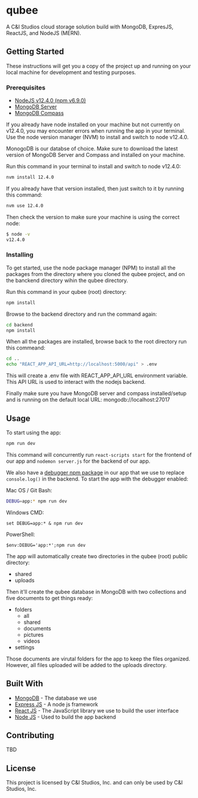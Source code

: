 # qubee

A C&I Studios cloud storage solution build with MongoDB, ExpresJS, ReactJS, and NodeJS (MERN).

## Getting Started

These instructions will get you a copy of the project up and running on your local machine for development and testing purposes.

### Prerequisites

- [NodeJS v12.4.0 (npm v6.9.0)](https://nodejs.org/download/release/v12.4.0/)
- [MongoDB Server](https://www.mongodb.com/try/download/community)
- [MongoDB Compass](https://www.mongodb.com/products/compass)

If you already have node installed on your machine but not currently on v12.4.0, you may encounter errors when running the app in your terminal. Use the node version manager (NVM) to install and switch to node v12.4.0.

MonogoDB is our databse of choice. Make sure to download the latest version of MongoDB Server and Compass and installed on your machine.

Run this command in your terminal to install and switch to node v12.4.0:

```zsh
nvm install 12.4.0
```

If you already have that version installed, then just switch to it by running this command:

```zsh
nvm use 12.4.0
```

Then check the version to make sure your machine is using the correct node:

```zsh
$ node -v
v12.4.0
```

### Installing

To get started, use the node package manager (NPM) to install all the packages from the directory where you cloned the qubee project, and on the banckend directory wihin the qubee directory.

Run this command in your qubee (root) directory:

```zsh
npm install
```

Browse to the backend directory and run the command again:

```zsh
cd backend
npm install
```

When all the packages are installed, browse back to the root directory run this commeand:

```zsh
cd ..
echo "REACT_APP_API_URL=http://localhost:5000/api" > .env
```

This will create a .env file with REACT_APP_API_URL environment variable. This API URL is used to interact with the nodejs backend.

Finally make sure you have MongoDB server and compass installed/setup and is running on the default local URL: mongodb://localhost:27017

## Usage

To start using the app:

```zsh
npm run dev
```

This command will concurrently run `react-scripts start` for the frontend of our app and `nodemon server.js` for the backend of our app.

We also have a [debugger npm package](https://www.npmjs.com/package/debug) in our app that we use to replace `console.log()` in the backend. To start the app with the debugger enabled:

Mac OS / Git Bash:

```zsh
DEBUG=app:* npm run dev
```

Windows CMD:

```shell
set DEBUG=app:* & npm run dev
```

PowerShell:

```shell
$env:DEBUG='app:*';npm run dev
```

The app will automatically create two directories in the qubee (root) public directory:

- shared
- uploads

Then it'll create the qubee database in MongoDB with two collections and five documents to get things ready:

- folders
  - all
  - shared
  - documents
  - pictures
  - videos
- settings

Those documents are virutal folders for the app to keep the files organized. However, all files uploaded will be added to the uploads directory.

## Built With

- [MongoDB](https://www.mongodb.com/) - The database we use
- [Express JS](https://expressjs.com/) - A node js framework
- [React JS](https://reactjs.org/) - The JavaScript library we use to build the user interface
- [Node JS](https://nodejs.org/en/) - Used to build the app backend

## Contributing

TBD

## License

This project is licensed by C&I Studios, Inc. and can only be used by C&I Studios, Inc.
